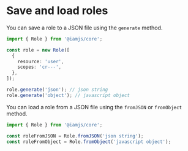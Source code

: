 # Save and load roles

You can save a role to a JSON file using the `generate` method.

```ts
import { Role } from '@iamjs/core';

const role = new Role([
  {
    resource: 'user',
    scopes: 'cr---',
  },
]);

role.generate('json'); // json string
role.generate('object'); // javascript object
```

You can load a role from a JSON file using the `fromJSON` or `fromObject` method.

```ts
import { Role } from '@iamjs/core';

const roleFromJSON = Role.fromJSON('json string'); 
const roleFromObject = Role.fromObject('javascript object'); 
```
